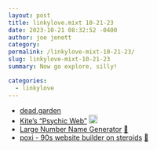```yaml
---
layout: post
title: linkylove.mixt 10-21-23
date: 2023-10-21 08:32:52 -0400
author: joe jenett
category: 
permalink: /linkylove-mixt-10-21-23/
slug: linkylove-mixt-10-21-23
summary: Now go explore, silly!

categories:
  - linkylove
---
```

<ul class="linkylove">
	<li><a title="Blog | dead.garden" href="https://dead.garden/blog/">dead.garden</a></li>
	<li><a title="Kite’s “Psychic Web”" href="https://ceiadon.neocities.org/">Kite’s “Psychic Web”</a> <a class="normaltext" title="source" href="https://platinumtulip.garden/"><img src="https://iwebthings.joejenett.com/images/left-arrow.png" alt="" width="18"></a></li>
	<li><a title="Large Number Name Generator" href="https://benpittstoller.com/Misc/LargeNumbers.html">Large Number Name Generator</a> <a href="https://pinboard.in/u:aiefel">📌</a></li>
	<li><a title="poxi - 90s website builder on steroids" href="https://poxi.page/">poxi - 90s website builder on steroids</a> <a href="https://pinboard.in/u:robsalasco">📌</a></li>
</ul>

<a style="display:none;" href="https://brid.gy/publish/mastodon"><small>(cross-posted to mastodon)</small></a>